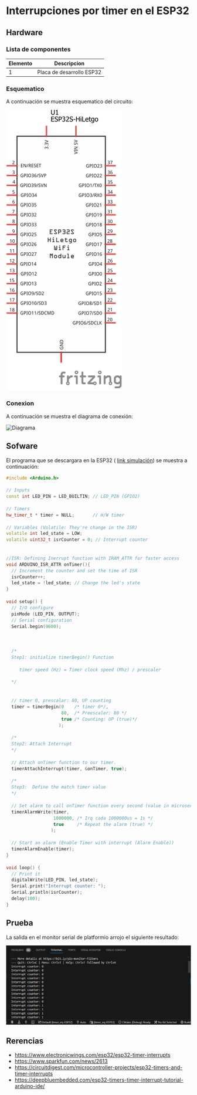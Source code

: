 # Interrupciones por timer en el ESP32

## Hardware

### Lista de componentes

|Elemento|Descripcion|
|--|--|
|1|Placa de desarrollo ESP32|


### Esquematico

A continuación se muestra esquematico del circuito:

![sch](timer_irq-ESP32_sch.png)

### Conexion

A continuación se muestra el diagrama de conexión:

![Diagrama](timer_irq-ESP32_bb.png.png)

## Sofware

El programa que se descargara en la ESP32 ( [link simulación](https://wokwi.com/projects/376235742395502593)) se muestra a continuación:


```ino
#include <Arduino.h>

// Inputs
const int LED_PIN = LED_BUILTIN; // LED_PIN (GPIO2)

// Timers
hw_timer_t * timer = NULL;       // H/W timer 

// Variables (Volatile: They're change in the ISR)
volatile int led_state = LOW;  
volatile uint32_t isrCounter = 0; // Interrupt counter


//ISR: Defining Inerrupt function with IRAM_ATTR for faster access
void ARDUINO_ISR_ATTR onTimer(){
  // Increment the counter and set the time of ISR
  isrCounter++;
  led_state = !led_state; // Change the led's state
}

void setup() {
  // I/O configure
  pinMode (LED_PIN, OUTPUT);
  // Serial configuration
  Serial.begin(9600);

  

  /*
  Step1: initialize timerBegin() Function
  
     timer speed (Hz) = Timer clock speed (Mhz) / prescaler

  */

  
  // timer 0, prescalar: 80, UP counting
  timer = timerBegin(0    /* timer 0*/, 
                     80,  /* Preescaler: 80 */
                     true /* Counting: UP (true)*/ 
                    );

  /*
  Step2: Attach Interrupt
  */

  // Attach onTimer function to our timer.
  timerAttachInterrupt(timer, &onTimer, true);

  /*
  Step3:  Define the match timer value 
  */

  // Set alarm to call onTimer function every second (value in microseconds).
  timerAlarmWrite(timer, 
                  1000000, /* Irq cada 1000000us = 1s */
                  true     /* Repeat the alarm (true) */
                 );

  // Start an alarm (Enable Timer with interrupt (Alarm Enable))
  timerAlarmEnable(timer);
}

void loop() {
  // Print it
  digitalWrite(LED_PIN, led_state);
  Serial.print("Interrupt counter: ");
  Serial.println(isrCounter);
  delay(100);
}
```

## Prueba

La salida en el monitor serial de platformio arrojo el siguiente resultado:

![serial_output](timer_irq-ESP32.png)


## Rerencias

* https://www.electronicwings.com/esp32/esp32-timer-interrupts
* https://www.sparkfun.com/news/2613
* https://circuitdigest.com/microcontroller-projects/esp32-timers-and-timer-interrupts
* https://deepbluembedded.com/esp32-timers-timer-interrupt-tutorial-arduino-ide/
